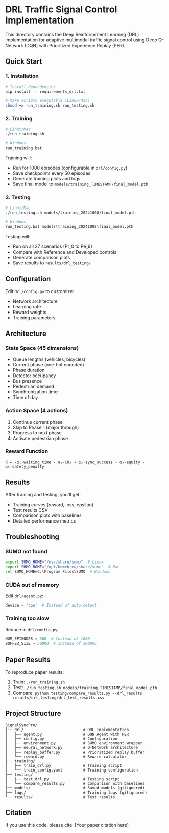 # DRL Traffic Signal Control Implementation

This directory contains the Deep Reinforcement Learning (DRL) implementation for adaptive multimodal traffic signal
control using Deep Q-Network (DQN) with Prioritized Experience Replay (PER).

## Quick Start

### 1. Installation

```bash
# Install dependencies
pip install -r requirements_drl.txt

# Make scripts executable (Linux/Mac)
chmod +x run_training.sh run_testing.sh
```

### 2. Training

```bash
# Linux/Mac
./run_training.sh

# Windows
run_training.bat
```

Training will:

- Run for 1000 episodes (configurable in `drl/config.py`)
- Save checkpoints every 50 episodes
- Generate training plots and logs
- Save final model to `models/training_TIMESTAMP/final_model.pth`

### 3. Testing

```bash
# Linux/Mac
./run_testing.sh models/training_20241008/final_model.pth

# Windows
run_testing.bat models\training_20241008\final_model.pth
```

Testing will:

- Run on all 27 scenarios (Pr_0 to Pe_9)
- Compare with Reference and Developed controls
- Generate comparison plots
- Save results to `results/drl_testing/`

## Configuration

Edit `drl/config.py` to customize:

- Network architecture
- Learning rate
- Reward weights
- Training parameters

## Architecture

### State Space (45 dimensions)

- Queue lengths (vehicles, bicycles)
- Current phase (one-hot encoded)
- Phase duration
- Detector occupancy
- Bus presence
- Pedestrian demand
- Synchronization timer
- Time of day

### Action Space (4 actions)

1. Continue current phase
2. Skip to Phase 1 (major through)
3. Progress to next phase
4. Activate pedestrian phase

### Reward Function

```
R = -α₁·waiting_time - α₂·CO₂ + α₃·sync_success + α₄·equity - α₅·safety_penalty
```

## Results

After training and testing, you'll get:

- Training curves (reward, loss, epsilon)
- Test results CSV
- Comparison plots with baselines
- Detailed performance metrics

## Troubleshooting

### SUMO not found

```bash
export SUMO_HOME="/usr/share/sumo"  # Linux
export SUMO_HOME="/opt/homebrew/share/sumo"  # Mac
set SUMO_HOME=C:\Program Files\SUMO  # Windows
```

### CUDA out of memory

Edit `drl/agent.py`:

```python
device = 'cpu'  # Instead of auto-detect
```

### Training too slow

Reduce in `drl/config.py`:

```python
NUM_EPISODES = 500  # Instead of 1000
BUFFER_SIZE = 50000  # Instead of 100000
```

## Paper Results

To reproduce paper results:

1. Train: `./run_training.sh`
2. Test: `./run_testing.sh models/training_TIMESTAMP/final_model.pth`
3. Compare: `python testing/compare_results.py --drl_results results/drl_testing/drl_test_results.csv`

## Project Structure

```
SignalSyncPro/
├── drl/                          # DRL implementation
│   ├── agent.py                  # DQN Agent with PER
│   ├── config.py                 # Configuration
│   ├── environment.py            # SUMO environment wrapper
│   ├── neural_network.py         # Q-Network architecture
│   ├── replay_buffer.py          # Prioritized replay buffer
│   └── reward.py                 # Reward calculator
├── training/
│   ├── train_drl.py              # Training script
│   └── train_config.yaml         # Training configuration
├── testing/
│   ├── test_drl.py               # Testing script
│   └── compare_results.py        # Comparison with baselines
├── models/                       # Saved models (gitignored)
├── logs/                         # Training logs (gitignored)
└── results/                      # Test results
```

## Citation

If you use this code, please cite: [Your paper citation here]
